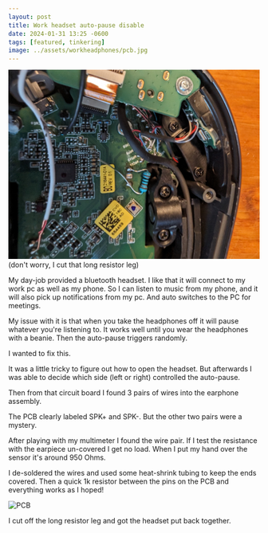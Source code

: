 ```yaml
---
layout: post
title: Work headset auto-pause disable
date: 2024-01-31 13:25 -0600
tags: [featured, tinkering]
image: ../assets/workheadphones/pcb.jpg
---
```


![Opened Headset](../assets/workheadphones/headset.jpg)
(don't worry, I cut that long resistor leg)

My day-job provided a bluetooth headset. I like that it will connect to my work pc as well as my phone. So I can listen to music from my phone, and it will also pick up notifications from my pc. And auto switches to the PC for meetings.

My issue with it is that when you take the headphones off it will pause whatever you're listening to. It works well until you wear the headphones with a beanie. Then the auto-pause triggers randomly.

I wanted to fix this.

<!--more-->

It was a little tricky to figure out how to open the headset. But afterwards I was able to decide which side (left or right) controlled the auto-pause.

Then from that circuit board I found 3 pairs of wires into the earphone assembly.

The PCB clearly labeled SPK+ and SPK-. But the other two pairs were a mystery.

After playing with my multimeter I found the wire pair. If I test the resistance with the earpiece un-covered I get no load. When I put my hand over the sensor it's around 950 Ohms.

I de-soldered the wires and used some heat-shrink tubing to keep the ends covered. Then a quick 1k resistor between the pins on the PCB and everything works as I hoped!

![PCB](../assets/workheadphones/pcb.jpg)

I cut off the long resistor leg and got the headset put back together.
